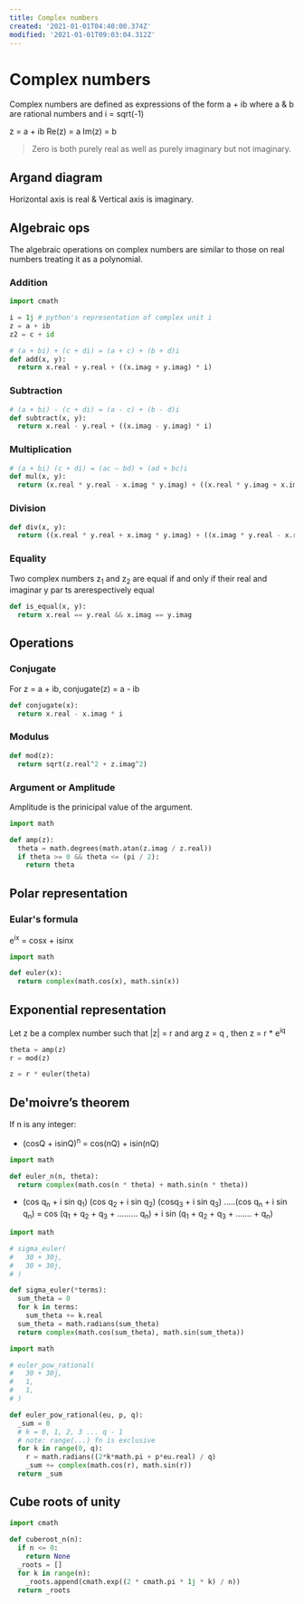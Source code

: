 ```yaml
---
title: Complex numbers
created: '2021-01-01T04:40:00.374Z'
modified: '2021-01-01T09:03:04.312Z'
---
```


# Complex numbers

Complex numbers are defined as expressions of the form a + ib where a & b are rational numbers and i = sqrt(-1)

z = a + ib
Re(z) = a
Im(z) = b

> Zero is both purely real as well as purely imaginary but not imaginary.

## Argand diagram

Horizontal axis is real & Vertical axis is imaginary.

## Algebraic ops

The algebraic operations on complex numbers are similar to those on real numbers treating it as a polynomial.

### Addition

```python
import cmath

i = 1j # python's representation of complex unit i
z = a + ib
z2 = c + id

# (a + bi) + (c + di) = (a + c) + (b + d)i
def add(x, y):
  return x.real + y.real + ((x.imag + y.imag) * i)
```

### Subtraction

```python
# (a + bi) - (c + di) = (a - c) + (b - d)i
def subtract(x, y):
  return x.real - y.real + ((x.imag - y.imag) * i)
```

### Multiplication

```python
# (a + bi) (c + di) = (ac – bd) + (ad + bc)i
def mul(x, y):
  return (x.real * y.real - x.imag * y.imag) + ((x.real * y.imag + x.imag * y.real) * i)
```

### Division

```python
def div(x, y):
  return ((x.real * y.real + x.imag * y.imag) + ((x.imag * y.real - x.real * y.imag) * i)) / (y.real)^2 + (y.imag)^2
```

### Equality

Two complex numbers z<sub>1</sub> and z<sub>2</sub> are equal if and only if their real and imaginar y par ts arerespectively equal

```python
def is_equal(x, y):
  return x.real == y.real && x.imag == y.imag
```

## Operations

### Conjugate

For z = a + ib, conjugate(z) = a - ib

```python
def conjugate(x):
  return x.real - x.imag * i
```

### Modulus

```python
def mod(z):
  return sqrt(z.real^2 + z.imag^2)
```

### Argument or Amplitude

Amplitude is the prinicipal value of the argument.

```python
import math

def amp(z):
  theta = math.degrees(math.atan(z.imag / z.real))
  if theta >= 0 && theta <= (pi / 2):
    return theta
```

## Polar representation

### Eular's formula

e<sup>ix</sup> = cosx + isinx

```python
import math

def euler(x):
  return complex(math.cos(x), math.sin(x))
```

## Exponential representation

Let z be a complex number such that |z| = r and arg z = q , then z = r * e<sup>iq</sup>

```python
theta = amp(z)
r = mod(z)

z = r * euler(theta)
```

## De'moivre’s theorem

If n is any integer:

* (cosQ + isinQ)<sup>n</sup> = cos(nQ) + isin(nQ)
```python
import math

def euler_n(n, theta):
  return complex(math.cos(n * theta) + math.sin(n * theta))
```

* (cos q<sub>n</sub> + i sin q<sub>1</sub>) (cos q<sub>2</sub> + i sin q<sub>2</sub>) (cosq<sub>3</sub> + i sin q<sub>3</sub>) .....(cos q<sub>n</sub> + i sin q<sub>n</sub>) = cos (q<sub>1</sub> + q<sub>2</sub> + q<sub>3</sub> + ......... q<sub>n</sub>) + i sin (q<sub>1</sub> + q<sub>2</sub> + q<sub>3</sub> + ....... + q<sub>n</sub>)

```python
import math

# sigma_euler(
#   30 + 30j, 
#   30 + 30j,
# )

def sigma_euler(*terms):
  sum_theta = 0
  for k in terms:
    sum_theta += k.real
  sum_theta = math.radians(sum_theta)
  return complex(math.cos(sum_theta), math.sin(sum_theta))
```

```python
import math

# euler_pow_rational(
#   30 + 30j, 
#   1,
#   1,
# )

def euler_pow_rational(eu, p, q):
  _sum = 0
  # k = 0, 1, 2, 3 ... q - 1
  # note: range(...) fn is exclusive
  for k in range(0, q):
    r = math.radians((2*k*math.pi + p*eu.real) / q)
    _sum += complex(math.cos(r), math.sin(r))
  return _sum
```

## Cube roots of unity

```python
import cmath 
  
def cuberoot_n(n): 
  if n <= 0: 
    return None
  _roots = []
  for k in range(n):
    _roots.append(cmath.exp((2 * cmath.pi * 1j * k) / n))
  return _roots
```
